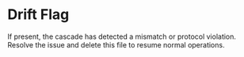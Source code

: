<!-- @meta {
  "fileType": "counter",
  "purpose": "Signal file indicating unresolved drift or integrity failure.",
  "editPolicy": "appendOrReplace",
  "routeScope": "system"
} -->
# Drift Flag
If present, the cascade has detected a mismatch or protocol violation. Resolve the issue and delete this file to resume normal operations.
